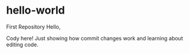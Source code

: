 # hello-world
First Repository
Hello,

Cody here!
Just showing how commit changes work and learning about editing code.
